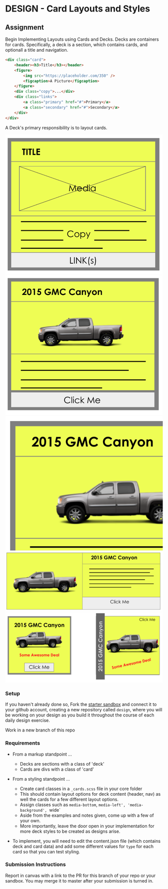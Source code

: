 # DESIGN - Card Layouts and Styles


## Assignment
Begin Implementing Layouts using Cards and Decks. Decks are containers for cards. Specifically, a deck is a section, which contains cards, and optionall a title and navigation.

```html
<div class="card">
    <header><h3>Title</h3></header>
    <figure>
        <img src="https://placeholder.com/350" />
        <figcaption>A Picture</figcaption>
    </figure>
    <div class="copy">...</div>
    <div class="links">
        <a class="primary" href="#">Primary</a>
        <a class="secondary" href="#">Secondary</a>
    </div>
</div>
```

A Deck's primary responsibility is to layout cards.

<img src="assets/card1.png" />

<img src="assets/card2.png" />

<img src="assets/card3.png" />

<img src="assets/card4.png" />

<img src="assets/card5.png" />

### Setup
If you haven't already done so, Fork the [starter sandbox](https://codesandbox.io/s/nrozq68z80) and connect it to your github account, creating a new repository called `design`, where you will be working on your design as you build it throughout the course of each daily design exercise.

Work in a new branch of this repo

### Requirements

* From a markup standpoint ...
  * Decks are sections with a class of 'deck'
  * Cards are divs with a class of 'card'
* From a styling standpoint ...
  * Create card classes in a `_cards.scss` file in your core folder
  * This should contain layout options for deck content (header, nav) as well the cards for a few different layout options.
  * Assign classes such as `media-bottom`, `media-left', 'media-background', `wide`
  * Aside from the examples and notes given, come up with a few of your own.
  * More importantly, leave the door open in your implementation for more deck styles to be created as designs arise.

* To implement, you will need to edit the content.json file (which contains deck and card data) and add some different values for `type` for each card so that you can test styling.

### Submission Instructions
Report in canvas with a link to the PR for this branch of your repo or your sandbox.  You may merge it to master after your submission is turned in.
